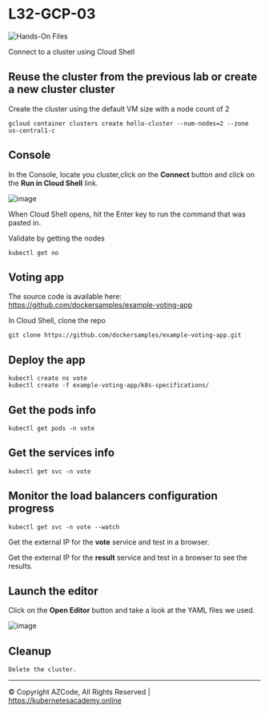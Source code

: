# L32-GCP-03

![Hands-On Files](https://kubernetesacademy.online/wp-content/uploads/2021/06/checked-files-50px.png)

Connect to a cluster using Cloud Shell

## Reuse the cluster from the previous lab or create a new cluster cluster

Create the cluster using the default VM size with a node count of 2

    gcloud container clusters create hello-cluster --num-nodes=2 --zone us-central1-c

## Console

In the Console, locate you cluster,click on the **Connect** button and click on the **Run in Cloud Shell** link.

![image](https://kubernetesacademy.online/wp-content/uploads/2022/07/L32-GCP-03-01.png)

When Cloud Shell opens, hit the Enter key to run the command that was pasted in.

Validate by getting the nodes

    kubectl get no

## Voting app

The source code is available here: https://github.com/dockersamples/example-voting-app

In Cloud Shell, clone the repo

    git clone https://github.com/dockersamples/example-voting-app.git

## Deploy the app

    kubectl create ns vote
    kubectl create -f example-voting-app/k8s-specifications/

## Get the pods info

    kubectl get pods -n vote

## Get the services info

    kubectl get svc -n vote    

## Monitor the load balancers configuration progress

    kubectl get svc -n vote --watch

Get the external IP for the **vote** service and test in a browser.

Get the external IP for the **result** service and test in a browser to see the results.

## Launch the editor

Click on the **Open Editor** button and take a look at the YAML files we used.

![image](https://kubernetesacademy.online/wp-content/uploads/2022/07/L32-GCP-03-02.png)

## Cleanup

    Delete the cluster.

---

© Copyright AZCode, All Rights Reserved | https://kubernetesacademy.online
